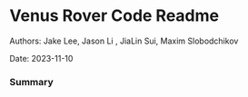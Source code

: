 # Venus Rover Code Readme

Authors: Jake Lee, Jason Li , JiaLin Sui, Maxim Slobodchikov

Date: 2023-11-10

### Summary




